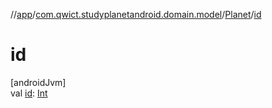 //[app](../../../index.md)/[com.qwict.studyplanetandroid.domain.model](../index.md)/[Planet](index.md)/[id](id.md)

# id

[androidJvm]\
val [id](id.md): [Int](https://kotlinlang.org/api/latest/jvm/stdlib/kotlin/-int/index.html)

